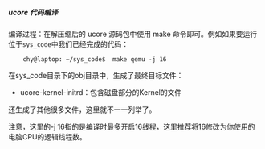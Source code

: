 ##### ucore 代码编译

编译过程：在解压缩后的 ucore 源码包中使用 make 命令即可。例如如果要运行位于`sys_code`中我们已经完成的代码：
```
	chy@laptop: ~/sys_code$  make qemu -j 16
```
在sys_code目录下的obj目录中，生成了最终目标文件：
 - ucore-kernel-initrd：包含磁盘部分的Kernel的文件

还生成了其他很多文件，这里就不一一列举了。

注意，这里的-j 16指的是编译时最多开启16线程，这里推荐将16修改为你使用的电脑CPU的逻辑线程数。

